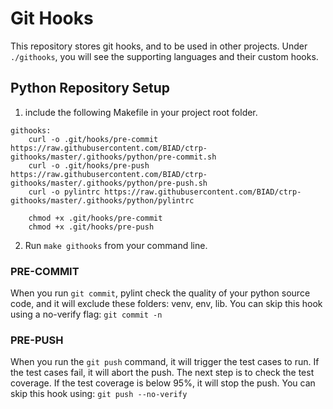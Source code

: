 

# Git Hooks

This repository stores git hooks, and to be used in other projects.
Under `./githooks`, you will see the supporting languages and their custom hooks.

## Python Repository Setup
1) include the following Makefile in your project root folder.

```
githooks:
    curl -o .git/hooks/pre-commit https://raw.githubusercontent.com/BIAD/ctrp-githooks/master/.githooks/python/pre-commit.sh
    curl -o .git/hooks/pre-push https://raw.githubusercontent.com/BIAD/ctrp-githooks/master/.githooks/python/pre-push.sh
    curl -o pylintrc https://raw.githubusercontent.com/BIAD/ctrp-githooks/master/.githooks/python/pylintrc

    chmod +x .git/hooks/pre-commit
    chmod +x .git/hooks/pre-push

```

2) Run `make githooks` from your command line.


### PRE-COMMIT
When you run `git commit`, pylint check the quality of your python source code, and it will exclude these folders: venv,
env, lib. You can skip this hook using a no-verify flag: `git commit -n`

###  PRE-PUSH
When you run the `git push` command, it will trigger the test cases to run.
If the test cases fail, it will abort the push. The next step is to check the test coverage. If the test coverage is
below 95%, it will stop the push. You can skip this hook using: `git push --no-verify`



